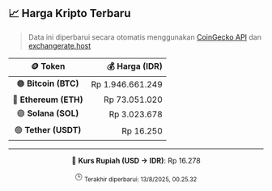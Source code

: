 

<!-- HARGA_KRIPTO -->
## 📈 Harga Kripto Terbaru

> Data ini diperbarui secara otomatis menggunakan [CoinGecko API](https://www.coingecko.com/) dan [exchangerate.host](https://exchangerate.host/)

<div align="center">

| 🪙 Token | 💰 Harga (IDR) |
|:------:|---------------:|
| 🟠 **Bitcoin (BTC)**   | Rp 1.946.661.249 |
| 🔵 **Ethereum (ETH)**  | Rp 73.051.020 |
| 🟣 **Solana (SOL)**    | Rp 3.023.678 |
| 🟢 **Tether (USDT)**   | Rp 16.250 |

---

💱 **Kurs Rupiah (USD → IDR)**: Rp 16.278

🕒 <sub>Terakhir diperbarui: 13/8/2025, 00.25.32</sub>

</div>
<!-- /HARGA_KRIPTO -->